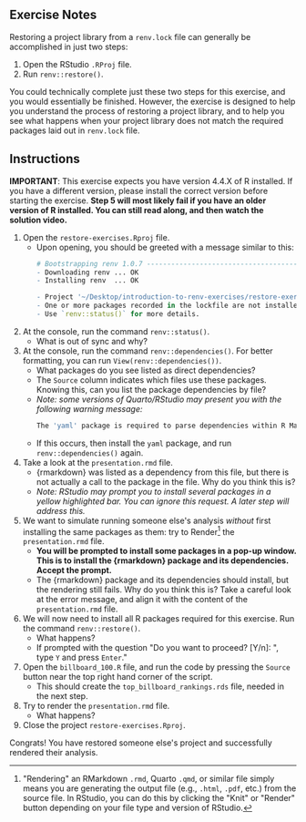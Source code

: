 
## Exercise Notes

Restoring a project library from a `renv.lock` file can generally be accomplished in just two steps:

1. Open the RStudio `.RProj` file.
2. Run `renv::restore()`.

You could technically complete just these two steps for this exercise, and you would essentially be finished. However, the exercise is designed to help you understand the process of restoring a project library, and to help you see what happens when your project library does not match the required packages laid out in `renv.lock` file.

## Instructions

**IMPORTANT**: This exercise expects you have version 4.4.X of R installed. If you have a different version, please install the correct version before starting the exercise. **Step 5 will most likely fail if you have an older version of R installed. You can still read along, and then watch the solution video.**

1. Open the `restore-exercises.Rproj` file.
    - Upon opening, you should be greeted with a message similar to this: 
      ``` r
      # Bootstrapping renv 1.0.7 ---------------------------------------------------
      - Downloading renv ... OK
      - Installing renv  ... OK
      
      - Project '~/Desktop/introduction-to-renv-exercises/restore-exercises' loaded. [renv 1.0.7]
      - One or more packages recorded in the lockfile are not installed.
      - Use `renv::status()` for more details.
      ```
2. At the console, run the command `renv::status()`.
    - What is out of sync and why?
2. At the console, run the command `renv::dependencies()`. For better formatting, you can run `View(renv::dependencies())`.
    - What packages do you see listed as direct dependencies?
    - The `Source` column indicates which files use these packages. Knowing this, can you list the package dependencies by file?
    - *Note: some versions of Quarto/RStudio may present you with the following warning message:*
      ``` r
      The 'yaml' package is required to parse dependencies within R Markdown files. Consider installing it with install.packages("yaml")." 
      ```
    - If this occurs, then install the `yaml` package, and run `renv::dependencies()` again.
3. Take a look at the `presentation.rmd` file.
    - {rmarkdown} was listed as a dependency from this file, but there is not actually a call to the package in the file. Why do you think this is?
    - *Note: RStudio may prompt you to install several packages in a yellow highlighted bar. You can ignore this request. A later step will address this.*
4. We want to simulate running someone else's analysis *without* first installing the same packages as them: try to Render[^render] the `presentation.rmd` file.
    - **You will be prompted to install some packages in a pop-up window. This is to install the {rmarkdown} package and its dependencies. Accept the prompt.**
    - The {rmarkdown} package and its dependencies should install, but the rendering still fails. Why do you think this is? Take a careful look at the error message, and align it with the content of the `presentation.rmd` file.
5. We will now need to install all R packages required for this exercise. Run the command `renv::restore()`.
    - What happens?
    - If prompted with the question "Do you want to proceed? [Y/n]: ", type `Y` and press `Enter`."
6. Open the `billboard_100.R` file, and run the code by pressing the `Source` button near the top right hand corner of the script.
    - This should create the `top_billboard_rankings.rds` file, needed in the next step.
7. Try to render the `presentation.rmd` file.
    - What happens?
8. Close the project `restore-exercises.Rproj`.
    
Congrats! You have restored someone else's project and successfully rendered their analysis.


[^render]: "Rendering" an RMarkdown `.rmd`, Quarto `.qmd`, or similar file simply means you are generating the output file (e.g., `.html`, `.pdf`, etc.) from the source file. In RStudio, you can do this by clicking the "Knit" or "Render" button depending on your file type and version of RStudio.



